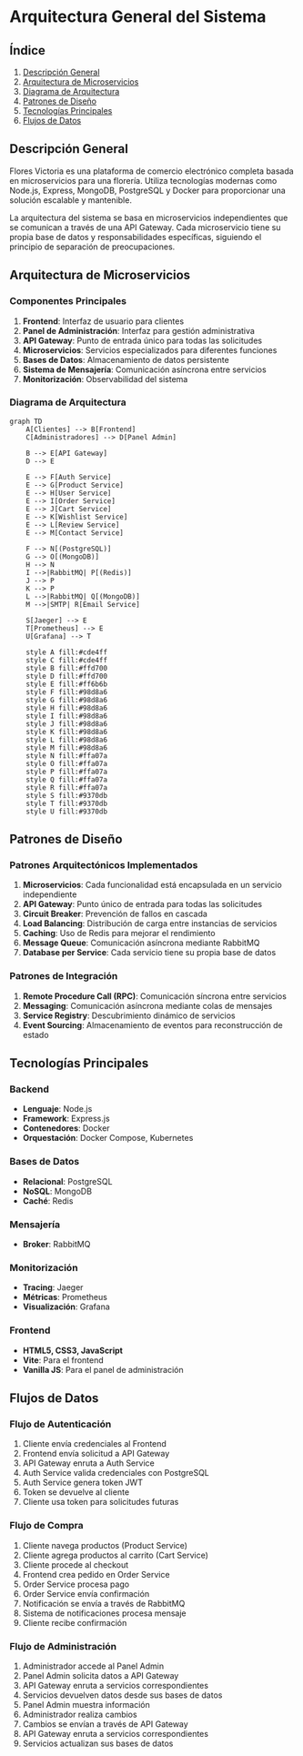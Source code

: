 # Arquitectura General del Sistema

## Índice

1. [Descripción General](#descripción-general)
2. [Arquitectura de Microservicios](#arquitectura-de-microservicios)
3. [Diagrama de Arquitectura](#diagrama-de-arquitectura)
4. [Patrones de Diseño](#patrones-de-diseño)
5. [Tecnologías Principales](#tecnologías-principales)
6. [Flujos de Datos](#flujos-de-datos)

## Descripción General

Flores Victoria es una plataforma de comercio electrónico completa basada en microservicios para una florería. Utiliza tecnologías modernas como Node.js, Express, MongoDB, PostgreSQL y Docker para proporcionar una solución escalable y mantenible.

La arquitectura del sistema se basa en microservicios independientes que se comunican a través de una API Gateway. Cada microservicio tiene su propia base de datos y responsabilidades específicas, siguiendo el principio de separación de preocupaciones.

## Arquitectura de Microservicios

### Componentes Principales

1. **Frontend**: Interfaz de usuario para clientes
2. **Panel de Administración**: Interfaz para gestión administrativa
3. **API Gateway**: Punto de entrada único para todas las solicitudes
4. **Microservicios**: Servicios especializados para diferentes funciones
5. **Bases de Datos**: Almacenamiento de datos persistente
6. **Sistema de Mensajería**: Comunicación asíncrona entre servicios
7. **Monitorización**: Observabilidad del sistema

### Diagrama de Arquitectura

```mermaid
graph TD
    A[Clientes] --> B[Frontend]
    C[Administradores] --> D[Panel Admin]
    
    B --> E[API Gateway]
    D --> E
    
    E --> F[Auth Service]
    E --> G[Product Service]
    E --> H[User Service]
    E --> I[Order Service]
    E --> J[Cart Service]
    E --> K[Wishlist Service]
    E --> L[Review Service]
    E --> M[Contact Service]
    
    F --> N[(PostgreSQL)]
    G --> O[(MongoDB)]
    H --> N
    I -->|RabbitMQ| P[(Redis)]
    J --> P
    K --> P
    L -->|RabbitMQ| Q[(MongoDB)]
    M -->|SMTP| R[Email Service]
    
    S[Jaeger] --> E
    T[Prometheus] --> E
    U[Grafana] --> T
    
    style A fill:#cde4ff
    style C fill:#cde4ff
    style B fill:#ffd700
    style D fill:#ffd700
    style E fill:#ff6b6b
    style F fill:#98d8a6
    style G fill:#98d8a6
    style H fill:#98d8a6
    style I fill:#98d8a6
    style J fill:#98d8a6
    style K fill:#98d8a6
    style L fill:#98d8a6
    style M fill:#98d8a6
    style N fill:#ffa07a
    style O fill:#ffa07a
    style P fill:#ffa07a
    style Q fill:#ffa07a
    style R fill:#ffa07a
    style S fill:#9370db
    style T fill:#9370db
    style U fill:#9370db
```

## Patrones de Diseño

### Patrones Arquitectónicos Implementados

1. **Microservicios**: Cada funcionalidad está encapsulada en un servicio independiente
2. **API Gateway**: Punto único de entrada para todas las solicitudes
3. **Circuit Breaker**: Prevención de fallos en cascada
4. **Load Balancing**: Distribución de carga entre instancias de servicios
5. **Caching**: Uso de Redis para mejorar el rendimiento
6. **Message Queue**: Comunicación asíncrona mediante RabbitMQ
7. **Database per Service**: Cada servicio tiene su propia base de datos

### Patrones de Integración

1. **Remote Procedure Call (RPC)**: Comunicación síncrona entre servicios
2. **Messaging**: Comunicación asíncrona mediante colas de mensajes
3. **Service Registry**: Descubrimiento dinámico de servicios
4. **Event Sourcing**: Almacenamiento de eventos para reconstrucción de estado

## Tecnologías Principales

### Backend
- **Lenguaje**: Node.js
- **Framework**: Express.js
- **Contenedores**: Docker
- **Orquestación**: Docker Compose, Kubernetes

### Bases de Datos
- **Relacional**: PostgreSQL
- **NoSQL**: MongoDB
- **Caché**: Redis

### Mensajería
- **Broker**: RabbitMQ

### Monitorización
- **Tracing**: Jaeger
- **Métricas**: Prometheus
- **Visualización**: Grafana

### Frontend
- **HTML5, CSS3, JavaScript**
- **Vite**: Para el frontend
- **Vanilla JS**: Para el panel de administración

## Flujos de Datos

### Flujo de Autenticación
1. Cliente envía credenciales al Frontend
2. Frontend envía solicitud a API Gateway
3. API Gateway enruta a Auth Service
4. Auth Service valida credenciales con PostgreSQL
5. Auth Service genera token JWT
6. Token se devuelve al cliente
7. Cliente usa token para solicitudes futuras

### Flujo de Compra
1. Cliente navega productos (Product Service)
2. Cliente agrega productos al carrito (Cart Service)
3. Cliente procede al checkout
4. Frontend crea pedido en Order Service
5. Order Service procesa pago
6. Order Service envía confirmación
7. Notificación se envía a través de RabbitMQ
8. Sistema de notificaciones procesa mensaje
9. Cliente recibe confirmación

### Flujo de Administración
1. Administrador accede al Panel Admin
2. Panel Admin solicita datos a API Gateway
3. API Gateway enruta a servicios correspondientes
4. Servicios devuelven datos desde sus bases de datos
5. Panel Admin muestra información
6. Administrador realiza cambios
7. Cambios se envían a través de API Gateway
8. API Gateway enruta a servicios correspondientes
9. Servicios actualizan sus bases de datos